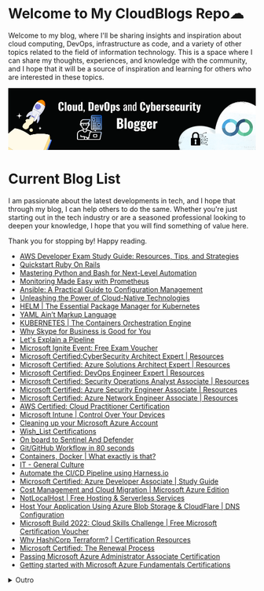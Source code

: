 
# Welcome to My CloudBlogs Repo☁


Welcome to my blog, where I'll be sharing insights and inspiration about cloud computing, DevOps, infrastructure as code, and a variety of other topics related to the field of information technology. This is a space where I can share my thoughts, experiences, and knowledge with the community, and I hope that it will be a source of inspiration and learning for others who are interested in these topics.
 
 
 

<img class="img" src="../Banner.png" alt="Hey">
 

# Current Blog List

I am passionate about the latest developments in tech, and I hope that through my blog, I can help others to do the same. Whether you're just starting out in the tech industry or are a seasoned professional looking to deepen your knowledge, I hope that you will find something of value here. 

Thank you for stopping by! Happy reading.



<!-- HASHNODE_BLOG:START -->

- [AWS Developer Exam Study Guide: Resources, Tips, and Strategies](https://blog.yahya-abulhaj.dev//aws-developer-exam-study-guide-resources-tips-and-strategies)
- [Quickstart Ruby On Rails](https://blog.yahya-abulhaj.dev//quickstart-ruby-on-rails)
- [Mastering Python and Bash for Next-Level Automation](https://blog.yahya-abulhaj.dev//mastering-python-and-bash-for-next-level-automation)
- [Monitoring Made Easy with Prometheus](https://blog.yahya-abulhaj.dev//monitoring-made-easy-with-prometheus)
- [Ansible: A Practical Guide to Configuration Management](https://blog.yahya-abulhaj.dev//ansible-a-practical-guide-to-configuration-management)
- [Unleashing the Power of Cloud-Native Technologies](https://blog.yahya-abulhaj.dev//unleashing-the-power-of-cloud-native-technologies)
- [HELM |  The Essential Package Manager for Kubernetes](https://blog.yahya-abulhaj.dev//helm-the-essential-package-manager-for-kubernetes)
- [YAML Ain’t Markup Language](https://blog.yahya-abulhaj.dev//yaml-aint-markup-language)
- [KUBERNETES | The Containers Orchestration Engine](https://blog.yahya-abulhaj.dev//kubernetes-the-containers-orchestration-engine)
- [Why Skype for Business is Good for You](https://blog.yahya-abulhaj.dev//why-skype-for-business-is-good-for-you)
- [Let's Explain a Pipeline](https://blog.yahya-abulhaj.dev//lets-explain-a-pipeline)
- [Microsoft Ignite Event: Free Exam Voucher](https://blog.yahya-abulhaj.dev//microsoft-ignite-event-free-exam-voucher)
- [Microsoft Certified:CyberSecurity Architect Expert | Resources](https://blog.yahya-abulhaj.dev//microsoft-certifiedcybersecurity-architect-expert-resources)
- [Microsoft Certified: Azure Solutions Architect Expert | Resources](https://blog.yahya-abulhaj.dev//microsoft-certified-azure-solutions-architect-expert-resources)
- [Microsoft Certified: DevOps Engineer Expert | Resources](https://blog.yahya-abulhaj.dev//microsoft-certified-devops-engineer-expert-resources)
- [Microsoft Certified: Security Operations Analyst Associate | Resources](https://blog.yahya-abulhaj.dev//microsoft-certified-security-operations-analyst-associate-resources)
- [Microsoft Certified: Azure Security Engineer Associate | Resources](https://blog.yahya-abulhaj.dev//microsoft-certified-azure-security-engineer-associate-resources)
- [Microsoft Certified: Azure Network Engineer Associate | Resources](https://blog.yahya-abulhaj.dev//microsoft-certified-azure-network-engineer-associate-resources)
- [AWS Certified: Cloud Practitioner Certification](https://blog.yahya-abulhaj.dev//aws-certified-cloud-practitioner-certification)
- [Microsoft Intune | Control Over Your Devices](https://blog.yahya-abulhaj.dev//microsoft-intune-control-over-your-devices)
- [Cleaning up your Microsoft Azure Account](https://blog.yahya-abulhaj.dev//cleaning-up-your-microsoft-azure-account)
- [Wish_List Certifications](https://blog.yahya-abulhaj.dev//wishlist-certifications)
- [On board to Sentinel And Defender](https://blog.yahya-abulhaj.dev//on-board-to-sentinel-and-defender)
- [Git/GitHub Workflow in 80 seconds](https://blog.yahya-abulhaj.dev//gitgithub-workflow-in-80-seconds)
- [Containers, Docker | What exactly is that?](https://blog.yahya-abulhaj.dev//containers-docker-or-what-exactly-is-that)
- [IT - General Culture](https://blog.yahya-abulhaj.dev//it-general-culture)
- [Automate the CI/CD Pipeline using Harness.io](https://blog.yahya-abulhaj.dev//automate-the-cicd-pipeline-using-harnessio)
- [Microsoft Certified: Azure Developer Associate | Study Guide](https://blog.yahya-abulhaj.dev//microsoft-certified-azure-developer-associate-or-study-guide)
- [Cost Management and Cloud Migration | Microsoft Azure Edition](https://blog.yahya-abulhaj.dev//cost-management-and-cloud-migration-or-microsoft-azure-edition)
- [NotLocalHost  | Free Hosting & Serverless  Services](https://blog.yahya-abulhaj.dev//notlocalhost-or-free-hosting-and-serverless-services)
- [Host Your Application Using Azure Blob Storage & CloudFlare | DNS Configuration](https://blog.yahya-abulhaj.dev//host-your-application-using-azure-blob-storage-and-cloudflare-or-dns-configuration)
- [Microsoft Build 2022: Cloud Skills Challenge  | Free Microsoft Certification Voucher](https://blog.yahya-abulhaj.dev//microsoft-build-2022-cloud-skills-challenge-free-microsoft-certification-voucher)
- [Why HashiCorp Terraform? | Certification Resources](https://blog.yahya-abulhaj.dev//why-hashicorp-terraform-certification-resources)
- [Microsoft Certified: The Renewal Process](https://blog.yahya-abulhaj.dev//microsoft-certified-the-renewal-process)
- [Passing Microsoft Azure Administrator Associate Certification](https://blog.yahya-abulhaj.dev//passing-microsoft-azure-administrator-associate-certification)
- [Getting started with Microsoft Azure Fundamentals Certifications](https://blog.yahya-abulhaj.dev//getting-started-with-microsoft-azure-fundamentals-certifications)


<!-- HASHNODE_BLOG:END -->


<details> 
<summary>Outro</summary>

The cloud has been a pivotal part of my journey as a technologist. As someone who works in the field of DevOps, I have seen firsthand how the cloud can transform the way organizations operate and deliver value to their customers. 
<br> <br>



In my current role, I am focused on improving my skills in multi-cloud environments, including Azure, Google Cloud Platform, and Amazon Web Services. I believe that having a strong foundation in multiple cloud platforms allows me to better serve the needs of my clients and add value to the world.

<br>

Adding on that, working with the cloud has opened up many opportunities for me and has helped me to grow as a professional. 

<br>
I am excited to continue learning and exploring all that the cloud has to offer and more importantly, <b>giving back to the community<b>.<br>

</details>